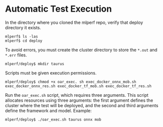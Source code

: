 # Automatic Test Execution

In the directory where you cloned the mlperf repo, verify that deploy directory it exists.
```
mlperf$ ls -las
mlperf$ cd deploy
```

To avoid errors, you must create the cluster directory to store the `*.out` and `*.err` files.
```
mlperf/deploy$ mkdir taurus
```

Scripts must be given execution permissions.
```
mlperf/deploy$ chmod +x oar_exec. sh exec_docker_onnx_mob.sh exec_docker_onnx_res.sh exec_docker_tf_mob.sh exec_docker_tf_res.sh
```

Run the `oar_exec.sh` script, which requires three arguments. This script allocates resources using three arguments: the first argument defines the cluster where the test will be deployed, and the second and third arguments define the framework and model.
Example:
```
mlperf/deploy$ ./oar_exec.sh taurus onnx mob
```

